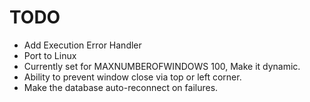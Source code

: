 # TODO

- Add Execution Error Handler
- Port to Linux
- Currently set for MAXNUMBEROFWINDOWS 100, Make it dynamic.
- Ability to prevent window close via top or left corner.
- Make the database auto-reconnect on failures.
